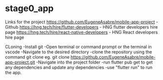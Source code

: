 # stage0_app

Links for the project
https://github.com/EugeneAsabre/mobile-app-project - Github
https://hng.tech/hire/flutter-developers - HNG flutter developers hire page
https://hng.tech/hire/react-native-developers - HNG React developers hire page

CLoning
-Install git
-Open terminal or command prompt or the terminal in vscode
-Navigate to the desired directory
-clone the repository using the command git clone
eg. git clone https://github.com/EugeneAsabre/mobile-app-project.git
-Navigate into the project folder
-run flutter pub get to get any dependencies and update any dependencies
-use "flutter run" to run the app.